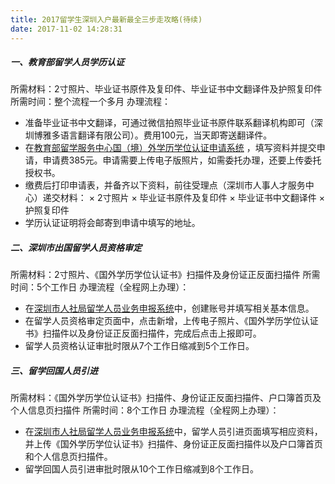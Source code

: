 ```yaml
---
title: 2017留学生深圳入户最新最全三步走攻略(待续)
date: 2017-11-02 14:28:31
---
```


##### 一、教育部留学人员学历认证
所需材料：2寸照片、毕业证书原件及复印件、毕业证书中文翻译件及护照复印件
所需时间：整个流程一个多月
办理流程：
- 准备毕业证书中文翻译，可通过微信拍照毕业证书原件联系翻译机构即可（深圳博雅多语言翻译有限公司）。费用100元，当天即寄送翻译件。
- 在[教育部留学服务中心国（境）外学历学位认证申请系统](http://renzheng.cscse.edu.cn/Login.aspx) ，填写资料并提交申请，申请费385元。申请需要上传电子版照片，如需委托办理，还要上传委托授权书。
- 缴费后打印申请表，并备齐以下资料，前往受理点（深圳市人事人才服务中心）递交材料：
× 2寸照片
× 毕业证书原件及复印件
× 毕业证书中文翻译件
× 护照复印件
- 学历认证证明将会邮寄到申请中填写的地址。

##### 二、深圳市出国留学人员资格审定
所需材料：2寸照片、《国外学历学位认证书》扫描件及身份证正反面扫描件
所需时间：5个工作日
办理流程（全程网上办理）：
- 在[深圳市人社局留学人员业务申报系统](https://sz12333.gov.cn/lxrysb/loginOutUserFirstCA.do?method=loginAbroadForApplyCA&itemCode=30000047569558324813440300)中，创建账号并填写相关基本信息。
- 在留学人员资格审定页面中，点击新增，上传电子照片、《国外学历学位认证书》扫描件以及身份证正反面扫描件，完成后点击上报即可。
- 留学人员资格认证审批时限从7个工作日缩减到5个工作日。

##### 三、留学回国人员引进
所需材料：《国外学历学位认证书》扫描件、身份证正反面扫描件、户口簿首页及个人信息页扫描件
所需时间：8个工作日
办理流程（全程网上办理）：
- 在[深圳市人社局留学人员业务申报系统](https://sz12333.gov.cn/lxrysb/loginOutUserFirstCA.do?method=loginAbroadForApplyCA&itemCode=30000047569558324813440300)中，留学人员引进页面填写相应资料，并上传《国外学历学位认证书》扫描件、身份证正反面扫描件以及户口簿首页和个人信息页扫描件。
- 留学回国人员引进审批时限从10个工作日缩减到8个工作日。 
